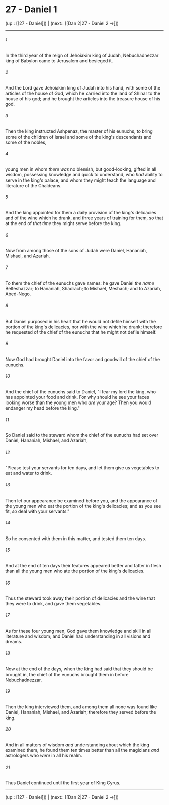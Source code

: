 # 27 - Daniel 1

(up:: [[27 - Daniel]]) | (next:: [[Dan 2|27 - Daniel 2 →]])

***


###### 1 
In the third year of the reign of Jehoiakim king of Judah, Nebuchadnezzar king of Babylon came to Jerusalem and besieged it. 

###### 2 
And the Lord gave Jehoiakim king of Judah into his hand, with some of the articles of the house of God, which he carried into the land of Shinar to the house of his god; and he brought the articles into the treasure house of his god. 

###### 3 
Then the king instructed Ashpenaz, the master of his eunuchs, to bring some of the children of Israel and some of the king's descendants and some of the nobles, 

###### 4 
young men in whom _there was_ no blemish, but good-looking, gifted in all wisdom, possessing knowledge and quick to understand, who _had_ ability to serve in the king's palace, and whom they might teach the language and literature of the Chaldeans. 

###### 5 
And the king appointed for them a daily provision of the king's delicacies and of the wine which he drank, and three years of training for them, so that at the end of _that time_ they might serve before the king. 

###### 6 
Now from among those of the sons of Judah were Daniel, Hananiah, Mishael, and Azariah. 

###### 7 
To them the chief of the eunuchs gave names: he gave Daniel _the name_ Belteshazzar; to Hananiah, Shadrach; to Mishael, Meshach; and to Azariah, Abed-Nego. 

###### 8 
But Daniel purposed in his heart that he would not defile himself with the portion of the king's delicacies, nor with the wine which he drank; therefore he requested of the chief of the eunuchs that he might not defile himself. 

###### 9 
Now God had brought Daniel into the favor and goodwill of the chief of the eunuchs. 

###### 10 
And the chief of the eunuchs said to Daniel, "I fear my lord the king, who has appointed your food and drink. For why should he see your faces looking worse than the young men who _are_ your age? Then you would endanger my head before the king." 

###### 11 
So Daniel said to the steward whom the chief of the eunuchs had set over Daniel, Hananiah, Mishael, and Azariah, 

###### 12 
"Please test your servants for ten days, and let them give us vegetables to eat and water to drink. 

###### 13 
Then let our appearance be examined before you, and the appearance of the young men who eat the portion of the king's delicacies; and as you see fit, _so_ deal with your servants." 

###### 14 
So he consented with them in this matter, and tested them ten days. 

###### 15 
And at the end of ten days their features appeared better and fatter in flesh than all the young men who ate the portion of the king's delicacies. 

###### 16 
Thus the steward took away their portion of delicacies and the wine that they were to drink, and gave them vegetables. 

###### 17 
As for these four young men, God gave them knowledge and skill in all literature and wisdom; and Daniel had understanding in all visions and dreams. 

###### 18 
Now at the end of the days, when the king had said that they should be brought in, the chief of the eunuchs brought them in before Nebuchadnezzar. 

###### 19 
Then the king interviewed them, and among them all none was found like Daniel, Hananiah, Mishael, and Azariah; therefore they served before the king. 

###### 20 
And in all matters of wisdom _and_ understanding about which the king examined them, he found them ten times better than all the magicians _and_ astrologers who _were_ in all his realm. 

###### 21 
Thus Daniel continued until the first year of King Cyrus.

***

(up:: [[27 - Daniel]]) | (next:: [[Dan 2|27 - Daniel 2 →]])
